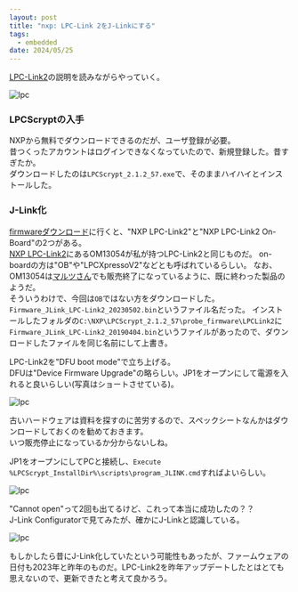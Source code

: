 ```yaml
---
layout: post
title: "nxp: LPC-Link 2をJ-Linkにする"
tags:
  - embedded
date: 2024/05/25
---
```


[LPC-Link2](https://www.segger.com/products/debug-probes/j-link/models/other-j-links/lpc-link-2/)の説明を読みながらやっていく。

![lpc](20240525-3.png)

### LPCScryptの入手

NXPから無料でダウンロードできるのだが、ユーザ登録が必要。  
昔つくったアカウントはログインできなくなっていたので、新規登録した。昔すぎたか。  
ダウンロードしたのは`LPCScrypt_2.1.2_57.exe`で、そのままハイハイとインストールした。

### J-Link化

[firmwareダウンロード](https://www.segger.com/downloads/jlink#LPC-Link2)に行くと、"NXP LPC-Link2"と"NXP LPC-Link2 On-Board"の2つがある。  
[NXP LPC-Link2](https://www.nxp.jp/design/design-center/software/development-software/mcuxpresso-software-and-tools-/lpc-link2:OM13054)にあるOM13054が私が持つLPC-Link2と同じものだ。
on-boardの方は"OB"や"LPCXpressoV2"などとも呼ばれているらしい。
なお、OM13054は[マルツさん](https://www.marutsu.co.jp/pc/i/2191735/)でも販売終了になっているように、既に終わった製品のようだ。  
そういうわけで、今回は`OB`ではない方をダウンロードした。
`Firmware_JLink_LPC-Link2_20230502.bin`というファイル名だった。
インストールしたフォルダの`C:\NXP\LPCScrypt_2.1.2_57\probe_firmware\LPCLink2`に`Firmware_JLink_LPC-Link2_20190404.bin`というファイルがあったので、ダウンロードしたファイルを同じ名前にして上書き。

LPC-Link2を"DFU boot mode"で立ち上げる。  
DFUは"Device Firmware Upgrade"の略らしい。JP1をオープンにして電源を入れると良いらしい(写真はショートさせている)。

![lpc](20240525-4.png)

古いハードウェアは資料を探すのに苦労するので、スペックシートなんかはダウンロードしておくのを勧めておきます。  
いつ販売停止になっているか分からないしね。

JP1をオープンにしてPCと接続し、`Execute %LPCScrypt_InstallDir%\scripts\program_JLINK.cmd`すればよいらしい。  

![lpc](20240525-5.png)

"Cannot open"って2回も出てるけど、これって本当に成功したの？？  
J-Link Configuratorで見てみたが、確かにJ-Linkと認識している。

![lpc](20240525-6.png)

もしかしたら昔にJ-Link化していたという可能性もあったが、ファームウェアの日付も2023年と昨年のものだ。LPC-Link2を昨年アップデートしたとはとても思えないので、更新できたと考えて良かろう。
